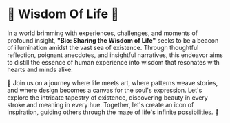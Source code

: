 # 🌟 Wisdom Of Life 🌟

In a world brimming with experiences, challenges, and moments of profound insight, **"Bio: Sharing the Wisdom of Life"** seeks to be a beacon of illumination amidst the vast sea of existence. Through thoughtful reflection, poignant anecdotes, and insightful narratives, this endeavor aims to distill the essence of human experience into wisdom that resonates with hearts and minds alike.

🎨 Join us on a journey where life meets art, where patterns weave stories, and where design becomes a canvas for the soul's expression. Let's explore the intricate tapestry of existence, discovering beauty in every stroke and meaning in every hue. Together, let's create an icon of inspiration, guiding others through the maze of life's infinite possibilities. 🌈
